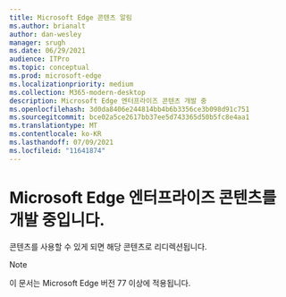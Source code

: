 ```yaml
---
title: Microsoft Edge 콘텐츠 알림
ms.author: brianalt
author: dan-wesley
manager: srugh
ms.date: 06/29/2021
audience: ITPro
ms.topic: conceptual
ms.prod: microsoft-edge
ms.localizationpriority: medium
ms.collection: M365-modern-desktop
description: Microsoft Edge 엔터프라이즈 콘텐츠 개발 중
ms.openlocfilehash: 3d0da8406e244814bb4b6b3356ce3b098d91c751
ms.sourcegitcommit: bce02a5ce2617bb37ee5d743365d50b5fc8e4aa1
ms.translationtype: MT
ms.contentlocale: ko-KR
ms.lasthandoff: 07/09/2021
ms.locfileid: "11641874"
---
```

# <a name="microsoft-edge-enterprise-content-is-under-development"></a>Microsoft Edge 엔터프라이즈 콘텐츠를 개발 중입니다.

콘텐츠를 사용할 수 있게 되면 해당 콘텐츠로 리디렉션됩니다.

> [!NOTE]
> 이 문서는 Microsoft Edge 버전 77 이상에 적용됩니다.

